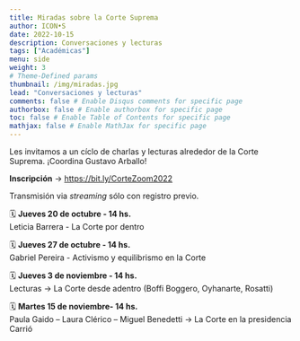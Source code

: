 ```yaml
---
title: Miradas sobre la Corte Suprema 
author: ICON•S
date: 2022-10-15
description: Conversaciones y lecturas
tags: ["Académicas"]
menu: side 
weight: 3
# Theme-Defined params
thumbnail: /img/miradas.jpg
lead: "Conversaciones y lecturas"   
comments: false # Enable Disqus comments for specific page
authorbox: false # Enable authorbox for specific page
toc: false # Enable Table of Contents for specific page
mathjax: false # Enable MathJax for specific page
---
```


Les invitamos a un cíclo de charlas y lecturas alrededor de la Corte Suprema. ¡Coordina Gustavo Arballo! 

**Inscripción** → https://bit.ly/CorteZoom2022

Transmisión via *streaming* sólo con registro previo. 

🗓 **Jueves 20 de octubre - 14 hs.**   
Leticia Barrera - La Corte por dentro   

🗓 **Jueves 27 de octubre - 14 hs.**  
Gabriel Pereira - Activismo y equilibrismo en la Corte  

🗓 **Jueves 3 de noviembre - 14 hs.**  
Lecturas → La Corte desde adentro (Boffi Boggero, Oyhanarte, Rosatti)  

🗓 **Martes 15 de noviembre- 14 hs.**   
Paula Gaido – Laura Clérico – Miguel Benedetti → La Corte en la presidencia Carrió  